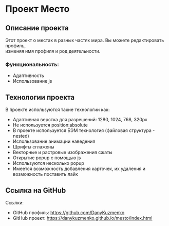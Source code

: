 # Проект Место

## Описание проекта
Этот проект о местах в разных частях мира. Вы можете редактировать профиль,  
изменяя имя профиля и род деятельности.
### Функциональность:  
* Адаптивность
* Использование js

## Технологии проекта
В проекте используются такие технологии как:  
* Адаптивная верстка для разрешений: 1280, 1024, 768, 320px
* Не используется position:absolute
* В проекте используется БЭМ технология (файловая структура - nested)
* Использование анимации наведения
* Шрифты сглажены
* Векторные и растровые изображения сжаты
* Открытие popup с помощью js
* Используются несколько popup
* Имеется возможность добавления карточек, их удаления и возможность поставить лайк

## Ссылка на GitHub
Ссылки:  
* GitHub профиль: https://github.com/DanyKuzmenko
* GitHub проект: https://danykuzmenko.github.io/mesto/index.html